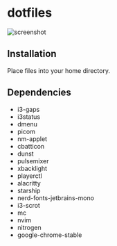 # dotfiles
![screenshot](https://raw.githubusercontent.com/nikitakuchur/i3-config/main/screenshot.png)

## Installation
Place files into your home directory.

## Dependencies
- i3-gaps
- i3status
- dmenu
- picom
- nm-applet
- cbatticon
- dunst
- pulsemixer
- xbacklight
- playerctl
- alacritty
- starship
- nerd-fonts-jetbrains-mono
- i3-scrot
- mc
- nvim
- nitrogen
- google-chrome-stable
